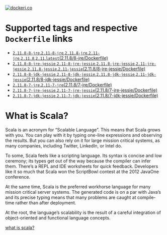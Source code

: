[![dockeri.co](http://dockeri.co/image/flangelier/scala)](https://registry.hub.docker.com/u/flangelier/scala/)

# Supported tags and respective `Dockerfile` links
- [`2.11.8-8-jre`,`2.11-8-jre`,`2.11.8-jre`,`2.11-jre`,`2.11.8`,`2.11`,`latest`(2.11.8/8-jre/Dockerfile)](https://github.com/flangelier/docker-scala/blob/master/2.11.8/8-jre/Dockerfile)
- [`2.11.8-8-jre-jessie`,`2.11-8-jre-jessie`,`2.11.8-jre-jessie`,`2.11-jre-jessie`,`2.11.8-jessie`,`2.11-jessie`(2.11.8/8-jre-jessie/Dockerfile)](https://github.com/flangelier/docker-scala/blob/master/2.11.8/8-jre-jessie/Dockerfile)
- [`2.11.8-8-jdk-jessie`,`2.11-8-jdk-jessie`,`2.11.8-jdk-jessie`,`2.11-jdk-jessie`(2.11.8/8-jdk-jessie/Dockerfile)](https://github.com/flangelier/docker-scala/blob/master/2.11.8/8-jdk-jessie/Dockerfile)
- [`2.11.8-7-jre`,`2.11-7-jre`(2.11.8/7-jre/Dockerfile)](https://github.com/flangelier/docker-scala/blob/master/2.11.8/7-jre/Dockerfile)
- [`2.11.8-7-jre-jessie`,`2.11-7-jre-jessie`(2.11.8/7-jre-jessie/Dockerfile)](https://github.com/flangelier/docker-scala/blob/master/2.11.8/7-jre-jessie/Dockerfile)
- [`2.11.8-7-jdk-jessie`,`2.11-7-jdk-jessie`(2.11.8/7-jdk-jessie/Dockerfile)](https://github.com/flangelier/docker-scala/blob/master/2.11.8/7-jdk-jessie/Dockerfile)

# What is Scala?
Scala is an acronym for “Scalable Language”. This means that Scala grows with you. You can play with it by typing one-line expressions and observing the results. But you can also rely on it for large mission critical systems, as many companies, including Twitter, LinkedIn, or Intel do.

To some, Scala feels like a scripting language. Its syntax is concise and low ceremony; its types get out of the way because the compiler can infer them. There’s a REPL and IDE worksheets for quick feedback. Developers like it so much that Scala won the ScriptBowl contest at the 2012 JavaOne conference.

At the same time, Scala is the preferred workhorse language for many mission critical server systems. The generated code is on a par with Java’s and its precise typing means that many problems are caught at compile-time rather than after deployment.

At the root, the language’s scalability is the result of a careful integration of object-oriented and functional language concepts.

[what is scala?](http://www.scala-lang.org/what-is-scala.html)
